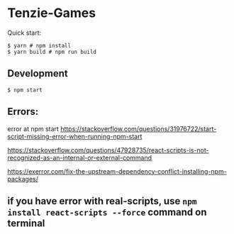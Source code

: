 # Tenzie-Games
Quick start:

```
$ yarn # npm install
$ yarn build # npm run build
````

## Development
```
$ npm start
```
## Errors:

error at npm start
https://stackoverflow.com/questions/31976722/start-script-missing-error-when-running-npm-start

https://stackoverflow.com/questions/47928735/react-scripts-is-not-recognized-as-an-internal-or-external-command

https://exerror.com/fix-the-upstream-dependency-conflict-installing-npm-packages/

## if you have error with real-scripts, use `npm install react-scripts --force` command on terminal 
